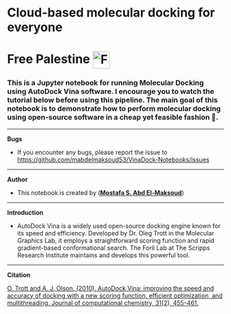 # **Cloud-based molecular docking for everyone** 
# **Free Palestine** <a> <img src="https://img.icons8.com/?size=100&id=56525&format=png&color=000000" align = center width="40" alt="Free Palestine">
</a> 

### This is a Jupyter notebook for running Molecular Docking using AutoDock Vina software. I encourage you to watch the tutorial below before using this pipeline. The main goal of this notebook is to demonstrate how to perform molecular docking using open-source software in a cheap yet feasible fashion 🚀.

---
**Bugs**
- If you encounter any bugs, please report the issue to https://github.com/mabdelmaksoud53/VinaDock-Notebooks/issues

---
**Author**
- This notebook is created by ([**Mostafa S. Abd El-Maksoud**](https://github.com/mabdelmaksoud53)) 

---
**Introduction**
- AutoDock Vina is a widely used open-source docking engine known for its speed and efficiency. Developed by Dr. Oleg Trott in the Molecular Graphics Lab, it employs a straightforward scoring function and rapid gradient-based conformational search. The Forli Lab at The Scripps Research Institute maintains and develops this powerful tool.

---
**Citation**

[O. Trott and A. J. Olson. (2010). AutoDock Vina: improving the speed and accuracy of docking with a new scoring function, efficient optimization, and multithreading. Journal of computational chemistry, 31(2), 455-461.](https://onlinelibrary.wiley.com/doi/10.1002/jcc.21334)

